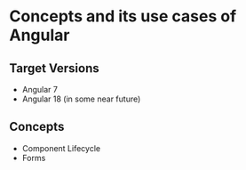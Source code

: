 # Concepts and its use cases of Angular

## Target Versions

- Angular 7
- Angular 18 (in some near future)

## Concepts

- Component Lifecycle
- Forms
